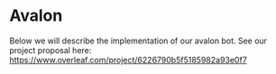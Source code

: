 # Avalon

Below we will describe the implementation of our avalon bot. See our project proposal here:
https://www.overleaf.com/project/6226790b5f5185982a93e0f7


